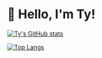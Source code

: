 <!---
tyShinkle/tyShinkle is a ✨ special ✨ repository because its `README.md` (this file) appears on your GitHub profile.
You can click the Preview link to take a look at your changes.
--->

# :wave: Hello, I'm Ty!

[![Ty's GitHub stats](https://github-readme-stats.vercel.app/api?username=tyShinkle&showIcons=true&theme=transparent)](https://github.com/anuraghazra/github-readme-stats)

[![Top Langs](https://github-readme-stats.vercel.app/api/top-langs/?username=tyShinkle&theme=transparent)](https://github.com/anuraghazra/github-readme-stats)
